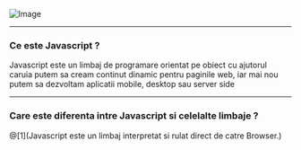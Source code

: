 
<span class="menu-title" style="display:none">Introduction</span>

![Image](https://i.imgflip.com/25r5vs.jpg)

---

<span class="menu-title" style="display:none">What is Javascript</span>

### Ce este Javascript ?
Javascript este un limbaj de programare orientat pe obiect cu ajutorul caruia putem sa cream continut dinamic pentru paginile web, iar mai nou putem sa dezvoltam aplicatii mobile, desktop sau server side


---

<span class="menu-title" style="display:none">Difference between Javascript and other languages</span>

### Care este diferenta intre Javascript si celelalte limbaje ?
@[1](Javascript este un limbaj interpretat si rulat direct de catre Browser.)
